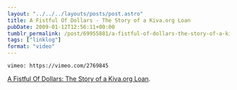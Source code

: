 ```yaml
---
layout: "../../../layouts/posts/post.astro"
title: A Fistful Of Dollars - The Story of a Kiva.org Loan
pubDate: 2009-01-12T12:56:11+00:00
tumblr_permalink: /post/69955881/a-fistful-of-dollars-the-story-of-a-kivaorg-loan
tags: ["linklog"]
format: "video"
---
```


`vimeo: https://vimeo.com/2769845`

[A Fistful Of Dollars: The Story of a Kiva.org Loan][1].

[1]: https://vimeo.com/2769845
